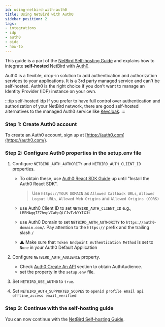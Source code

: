 ```yaml
---
id: using-netbird-with-auth0
title: Using NetBird with Auth0
sidebar_position: 2
tags:
- integrations
- idp
- auth0
- oidc
- how-to
---
```


This guide is a part of the [NetBird Self-hosting Guide](/getting-started/self-hosting) and explains how to integrate **self-hosted** NetBird with [Auth0](https://auth0.com/).

Auth0 is a flexible, drop-in solution to add authentication and authorization services to your applications. 
It is a 3rd party managed service and can't be self-hosted. Auth0 is the right choice if you don't want to manage an Identity Provider (IDP) 
instance on your own. 

:::tip self-hosted idp
If you prefer to have full control over authentication and authorization of your NetBird network, there are good
self-hosted alternatives to the managed Auth0 service like [Keycloak](/integrations/identity-providers/self-hosted/using-netbird-with-keycloak).
:::

### Step 1: Create Auth0 account
To create an Auth0 account, sign up at [https://auth0.com](https://auth0.com/).

### Step 2: Configure Auth0 properties in the setup.env file
1. Configure ```NETBIRD_AUTH_AUTHORITY``` and ```NETBIRD_AUTH_CLIENT_ID``` properties.

    * To obtain these, use [Auth0 React SDK Guide](https://auth0.com/docs/quickstart/spa/react/01-login#configure-auth0) up until "Install the Auth0 React SDK".

      > Use ```https://YOUR DOMAIN``` as ````Allowed Callback URLs````, ```Allowed Logout URLs```, ```Allowed Web Origins``` and ```Allowed Origins (CORS)```
    * use Auth0 Client ID to set `NETBIRD_AUTH_CLIENT_ID` e.g., `LBRMAgqIZ7hvpVCaHpQLCJvTzkYYIXJt`
    * use Auth0 Domain to set `NETBIRD_AUTH_AUTHORITY` to `https://auth0-domain.com/`. Pay attention to the `https://` prefix and the trailing slash `/` 
    * :warning: Make sure that `Token Endpoint Authentication Method` is set to `None` in your Auth0 Default Application
2. Configure ```NETBIRD_AUTH_AUDIENCE``` property.

    * Check [Auth0 Create An API](https://auth0.com/docs/quickstart/backend/golang#create-an-api) section to obtain AuthAudience.
    * set the property in the ```setup.env``` file.
3. Set `NETBIRD_USE_AUTH0` to `true`.
4. Set `NETBIRD_AUTH_SUPPORTED_SCOPES` to `openid profile email api offline_access email_verified` 

### Step 3: Continue with the self-hosting guide
You can now continue with the [NetBird Self-hosting Guide](/getting-started/self-hosting#step-3-configure-identity-provider).